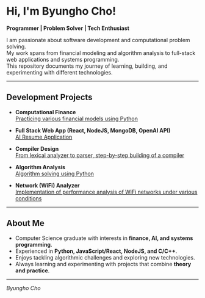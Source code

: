 # Hi, I'm Byungho Cho! 
**Programmer | Problem Solver | Tech Enthusiast**

I am passionate about software development and computational problem solving.  
My work spans from financial modeling and algorithm analysis to full-stack web applications and systems programming.  
This repository documents my journey of learning, building, and experimenting with different technologies.

---

##  Development Projects

- **Computational Finance**  
  [Practicing various financial models using Python](https://github.com/bycho-sbu/computational_finance)

- **Full Stack Web App (React, NodeJS, MongoDB, OpenAI API)**  
  [AI Resume Application](https://github.com/bycho-sbu/cse416_web_application)

- **Compiler Design**  
  [From lexical analyzer to parser, step-by-step building of a compiler](https://github.com/bycho-sbu/Compiler_Design)

- **Algorithm Analysis**  
  [Algorithm solving using Python](https://github.com/bycho-sbu/Algorithm_Analysis)

- **Network (WiFi) Analyzer**  
  [Implementation of performance analysis of WiFi networks under various conditions](https://github.com/bycho-sbu/wifi_analyzer)

---

##  About Me
-  Computer Science graduate with interests in **finance, AI, and systems programming**.  
-  Experienced in **Python, JavaScript/React, NodeJS, and C/C++**.  
-  Enjoys tackling algorithmic challenges and exploring new technologies.  
-  Always learning and experimenting with projects that combine **theory and practice**.  

---

 *Byungho Cho*  
